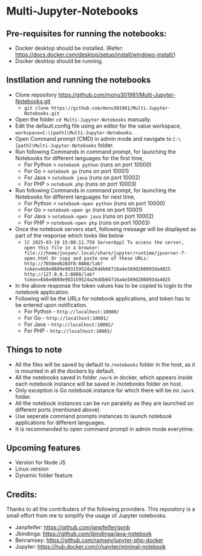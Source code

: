 # Multi-Jupyter-Notebooks

## Pre-requisites for running the notebooks:
- Docker desktop should be installed. (Refer: https://docs.docker.com/desktop/setup/install/windows-install/)
- Docker desktop should be running.

## Instllation and running the notebooks
- Clone repository https://github.com/monu301981/Multi-Jupyter-Notebooks.git
  - `git clone https://github.com/monu301981/Multi-Jupyter-Notebooks.git`
- Open the folder `cd Multi-Jupyter-Notebooks` manually.
- Edit the default.config file using an editor for the value workspace, `workspace=C:\[path]\Multi-Jupyter-Notebooks`.
- Open Command prompt (CMD) in admin mode and navigate to `C:\[path]\Multi-Jupyter-Notebooks` folder.
- Run following Commands in command prompt, for launching the Notebooks for different languages for the first time,
  - For Python > `notebook python` (runs on port 10000)
  - For Go > `notebook go` (runs on port 10001)
  - For Java > `notebook java` (runs on port 10002)
  - For PHP > `notebook php` (runs on port 10003)
- Run following Commands in command prompt, for launching the Notebooks for different languages for next time,
  - For Python > `notebook-open python` (runs on port 10000)
  - For Go > `notebook-open go` (runs on port 10001)
  - For Java > `notebook-open java` (runs on port 10002)
  - For PHP > `notebook-open php` (runs on port 10003)
- Once the notebook servers start, following message will be displayed as part of the response which looks like below
  - `[C 2025-03-19 15:08:11.759 ServerApp]
    To access the server, open this file in a browser:
        file:///home/jovyan/.local/share/jupyter/runtime/jpserver-7-open.html
    Or copy and paste one of these URLs:
        http://7b58ed628df8:8888/lab?token=6b6e0889e983159524a26ddb66716a4e589d280893da4025
        http://127.0.0.1:8888/lab?token=6b6e0889e983159524a26ddb66716a4e589d280893da4025`
- In the above response the token values has to be copied to login to the notebook application.
- Following will be the URLs for notebook applications, and token has to be entered upon notification.
  - For Python - `http://localhost:10000/`
  - For Go - `http://localhost:10001/`
  - For Java - `http://localhost:10002/`
  - For PHP - `http://localhost:10003/`

## Things to note
- All the files will be saved by default to `/notebooks` folder in the host, as it is mounted in all the dockers by default.
- All the notebooks saved in folder `/work` in docker, which appears inside each notebook instance will be saved in /notebooks folder on host.
- Only exception is Go notebook instance for which there will be no `/work` folder.
- All the notebook instances can be run paralelly as they are launched on different ports (mentioned above).
- Use seperate command prompts instances to launch notebook applications for different languages.
- It is recommended to open command prompt in admin mode everytime.
  
## Upcoming features
- Version for Node JS
- Linux version
- Dynamic folder feature

## Credits:
Thanks to all the contributers of the following providers. This repository is a small effort from me to simplify the usage of Jupyter notebooks.
 - Janpfeifer: https://github.com/janpfeifer/gonb
 - Jbindinga: https://github.com/jbindinga/java-notebook
 - Benramsey: https://github.com/ramsey/jupyter-php-docker
 - Jupyter: https://hub.docker.com/r/jupyter/minimal-notebook
